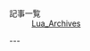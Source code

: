 <dl>
    <dt>記事一覧</dt>
    <dd>
        <a href="https://luarce.hatenablog.com/archive">
          <span>Lua_Archives</span>
        </a>
    </dd>
</dl>
---
